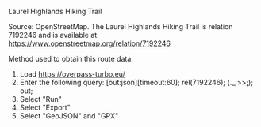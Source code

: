 Laurel Highlands Hiking Trail

Source: OpenStreetMap. The Laurel Highlands Hiking Trail is relation 7192246 and is available at: https://www.openstreetmap.org/relation/7192246

Method used to obtain this route data:

1. Load https://overpass-turbo.eu/
2. Enter the following query:
    [out:json][timeout:60];
    rel(7192246);
    (._;>>;);
    out;
3. Select "Run"
4. Select "Export"
5. Select "GeoJSON" and "GPX"
